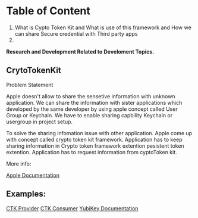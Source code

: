# Table of Content

 1. What is Cypto Token Kit and What is use of this framework and How we can share Secure credential with Third party apps
 2. 

**Research and Development Related to Develoment Topics.**

## **CrytoTokenKit**

Problem Statement

Apple doesn't allow to share the sensetive information with unknown application. We can share the information with sister applications which developed by the same developer by using apple concept called User Group or Keychain. We have to enable sharing capbility Keychain or usergroup in project setup.

To solve the sharing infomation issue with other application. Apple come up with concept called  crypto token kit framework. Application has to keep 
sharing information in Crypto token framework extention pesistent token extention. Application has to request information from cyptoToken kit.

More info:

[Apple Documentation](https://developer.apple.com/documentation/cryptotokenkit)

## **Examples:**

[CTK Provider](https://github.com/Purebred/CtkProvider)
[CTK Consumer](https://github.com/Purebred/CtkConsumer)
[YubiKey Documentation](https://github.com/Yubico/yubikit-ios)
